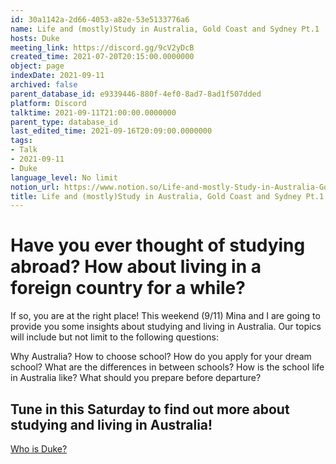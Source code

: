 ```yaml
---
id: 30a1142a-2d66-4053-a82e-53e5133776a6
name: Life and (mostly)Study in Australia, Gold Coast and Sydney Pt.1
hosts: Duke
meeting_link: https://discord.gg/9cV2yDcB
created_time: 2021-07-20T20:15:00.0000000
object: page
indexDate: 2021-09-11
archived: false
parent_database_id: e9339446-880f-4ef0-8ad7-8ad1f507dded
platform: Discord
talktime: 2021-09-11T21:00:00.0000000
parent_type: database_id
last_edited_time: 2021-09-16T20:09:00.0000000
tags:
- Talk
- 2021-09-11
- Duke
language_level: No limit
notion_url: https://www.notion.so/Life-and-mostly-Study-in-Australia-Gold-Coast-and-Sydney-Pt-1-30a1142a2d664053a82e53e5133776a6
title: Life and (mostly)Study in Australia, Gold Coast and Sydney Pt.1
---
```



# Have you ever thought of studying abroad? How about living in a foreign country for a while?

If so, you are at the right place! This weekend (9/11) Mina and I are going to provide you some insights about studying and living in Australia. Our topics will include but not limit to the following questions:

Why Australia?
How to choose school?
How do you apply for your dream school?
What are the differences in between schools?
How is the school life in Australia like?
What should you prepare before departure?

## Tune in this Saturday to find out more about studying and living in Australia!
[Who is Duke?](/e0958ccc596f4efea798c99507f0f16e)









